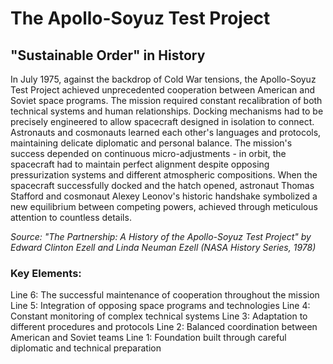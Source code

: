 # The Apollo-Soyuz Test Project

## "Sustainable Order" in History

In July 1975, against the backdrop of Cold War tensions, the Apollo-Soyuz Test Project achieved unprecedented cooperation between American and Soviet space programs. The mission required constant recalibration of both technical systems and human relationships. Docking mechanisms had to be precisely engineered to allow spacecraft designed in isolation to connect. Astronauts and cosmonauts learned each other's languages and protocols, maintaining delicate diplomatic and personal balance. The mission's success depended on continuous micro-adjustments - in orbit, the spacecraft had to maintain perfect alignment despite opposing pressurization systems and different atmospheric compositions. When the spacecraft successfully docked and the hatch opened, astronaut Thomas Stafford and cosmonaut Alexey Leonov's historic handshake symbolized a new equilibrium between competing powers, achieved through meticulous attention to countless details.

*Source: "The Partnership: A History of the Apollo-Soyuz Test Project" by Edward Clinton Ezell and Linda Neuman Ezell (NASA History Series, 1978)*

### Key Elements:
Line 6: The successful maintenance of cooperation throughout the mission
Line 5: Integration of opposing space programs and technologies
Line 4: Constant monitoring of complex technical systems
Line 3: Adaptation to different procedures and protocols
Line 2: Balanced coordination between American and Soviet teams
Line 1: Foundation built through careful diplomatic and technical preparation